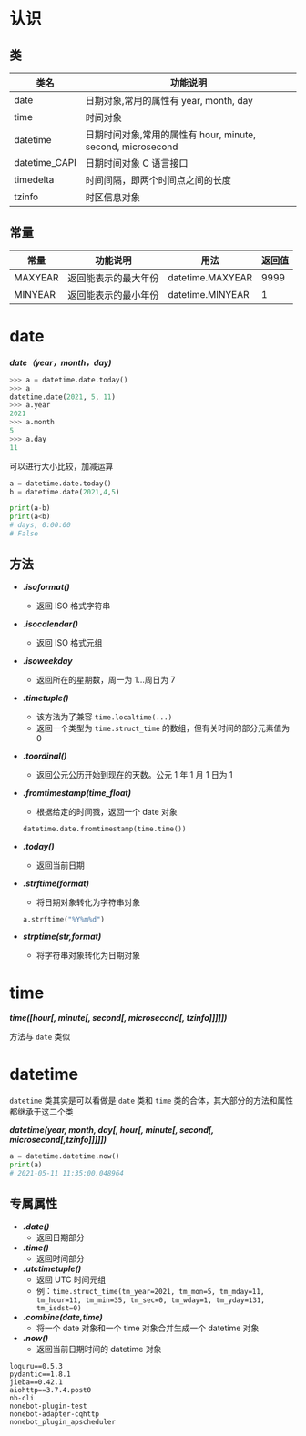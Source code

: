 # 认识

## 类

| 类名          | 功能说明                                                    |
| ------------- | ----------------------------------------------------------- |
| date          | 日期对象,常用的属性有 year, month, day                      |
| time          | 时间对象                                                    |
| datetime      | 日期时间对象,常用的属性有 hour, minute, second, microsecond |
| datetime_CAPI | 日期时间对象 C 语言接口                                     |
| timedelta     | 时间间隔，即两个时间点之间的长度                            |
| tzinfo        | 时区信息对象                                                |

## 常量

| 常量    | 功能说明             | 用法             | 返回值 |
| ------- | -------------------- | ---------------- | ------ |
| MAXYEAR | 返回能表示的最大年份 | datetime.MAXYEAR | 9999   |
| MINYEAR | 返回能表示的最小年份 | datetime.MINYEAR | 1      |

# date

***date（year，month，day)***

```python
>>> a = datetime.date.today()
>>> a
datetime.date(2021, 5, 11)
>>> a.year
2021
>>> a.month
5
>>> a.day
11 
```

可以进行大小比较，加减运算

```python
a = datetime.date.today()
b = datetime.date(2021,4,5)

print(a-b)
print(a<b)
# days, 0:00:00
# False
```

## 方法

- ***.isoformat()***
    
    - 返回 ISO 格式字符串
    
- ***.isocalendar()***
    - 返回 ISO 格式元组
    
- ***.isoweekday***
    - 返回所在的星期数，周一为 1…周日为 7
    
- ***.timetuple()***
    - 该方法为了兼容 `time.localtime(...)`
    - 返回一个类型为 `time.struct_time` 的数组，但有关时间的部分元素值为 0
    
- ***.toordinal()***
    - 返回公元公历开始到现在的天数。公元 1 年 1 月 1 日为 1

- ***.fromtimestamp(time_float)***

    - 根据给定的时间戮，返回一个 date 对象

    ```python
    datetime.date.fromtimestamp(time.time())
    ```

- ***.today()***

    - 返回当前日期

- ***.strftime(format)***

    - 将日期对象转化为字符串对象

    ```python
    a.strftime("%Y%m%d")
    ```

- ***strptime(str,format)***
    - 将字符串对象转化为日期对象

# time

***time([hour[, minute[, second[, microsecond[, tzinfo]]]]])***

方法与 `date` 类似

# datetime

`datetime` 类其实是可以看做是 `date` 类和 `time` 类的合体，其大部分的方法和属性都继承于这二个类

***datetime(year, month, day[, hour[, minute[, second[, microsecond[,tzinfo]]]]])***

```python
a = datetime.datetime.now()
print(a)
# 2021-05-11 11:35:00.048964
```

## 专属属性

- ***.date()***
    - 返回日期部分
- ***.time()***
    - 返回时间部分
- ***.utctimetuple()***
    - 返回 UTC 时间元组
    - 例：`time.struct_time(tm_year=2021, tm_mon=5, tm_mday=11, tm_hour=11, tm_min=35, tm_sec=0, tm_wday=1, tm_yday=131, tm_isdst=0)`
- ***.combine(date,time)***
    - 将一个 date 对象和一个 time 对象合并生成一个 datetime 对象
- ***.now()***
    - 返回当前日期时间的 datetime 对象

```
loguru==0.5.3
pydantic==1.8.1
jieba==0.42.1
aiohttp==3.7.4.post0
nb-cli
nonebot-plugin-test
nonebot-adapter-cqhttp
nonebot_plugin_apscheduler
```

